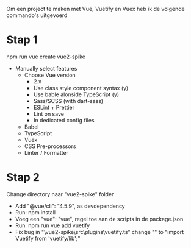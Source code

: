 
Om een project te maken met Vue, Vuetify en Vuex heb ik de volgende commando's uitgevoerd

# Stap 1
npm run vue create vue2-spike
- Manually select features
    - Choose Vue version
        - 2.x
        - Use class style component syntax (y)
        - Use bable alonside TypeScript (y)
        - Sass/SCSS (with dart-sass)
        - ESLint + Prettier
        - Lint on save
        - In dedicated config files
    - Babel
    - TypeScript
    - Vuex
    - CSS Pre-processors
    - Linter / Formatter


# Stap 2
Change directory naar "vue2-spike" folder
- Add "@vue/cli": "4.5.9", as devdependency
- Run: npm install
- Voeg een "vue": "vue", regel toe aan de scripts in de package.json
- Run: npm run vue add vuetify
- Fix bug in "\vue2-spike\src\plugins\vuetify.ts" change "" to "import Vuetify from 'vuetify/lib';"